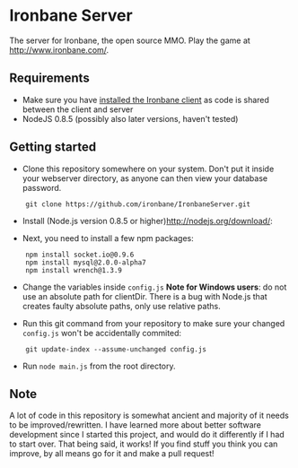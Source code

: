 Ironbane Server
==============

The server for Ironbane, the open source MMO. 
Play the game at <http://www.ironbane.com/>.

## Requirements

* Make sure you have [installed the Ironbane client](https://github.com/ironbane/IronbaneClient) as code is shared between the client and server
* NodeJS 0.8.5 (possibly also later versions, haven't tested)

## Getting started

* Clone this repository somewhere on your system. Don't put it inside your webserver directory, as anyone can then view your database password.
```
    git clone https://github.com/ironbane/IronbaneServer.git
```

* Install (Node.js version 0.8.5 or higher)<http://nodejs.org/download/>:

* Next, you need to install a few npm packages:
```
	npm install socket.io@0.9.6 
	npm install mysql@2.0.0-alpha7
	npm install wrench@1.3.9
```
* Change the variables inside ```config.js```
   **Note for Windows users**: do not use an absolute path for clientDir. There is a bug with Node.js that creates faulty absolute paths, only use relative paths.

* Run this git command from your repository to make sure your changed ```config.js``` won't be accidentally commited:
```
	git update-index --assume-unchanged config.js
```

* Run ```node main.js``` from the root directory.   

## Note

A lot of code in this repository is somewhat ancient and majority of it needs to be improved/rewritten.
I have learned more about better software development since I started this project, and would do it differently if I had to start over.
That being said, it works! If you find stuff you think you can improve, by all means go for it and make a pull request!
